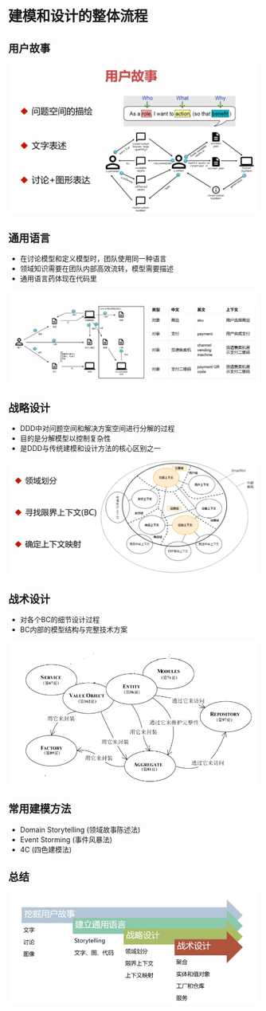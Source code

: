 <!--
 * @Author: ChenRun
 * @Date: 2022-02-24 20:17:05
 * @Description: 
-->
# 建模和设计的整体流程

## 用户故事

![用户故事](./images/用户故事.png)

## 通用语言

- 在讨论模型和定义模型时，团队使用同一种语言
- 领域知识需要在团队内部高效流转，模型需要描述
- 通用语言药体现在代码里

![通用语言](./images/通用语言.png)

## 战略设计

- DDD中对问题空间和解决方案空间进行分解的过程
- 目的是分解模型以控制复杂性
- 是DDD与传统建模和设计方法的核心区别之一

![战略设计](./images/战略设计.png)

## 战术设计

- 对各个BC的细节设计过程
- BC内部的模型结构与完整技术方案

![战术设计](./images/战术设计.png)

## 常用建模方法

- Domain Storytelling (领域故事陈述法)
- Event Storming (事件风暴法)
- 4C (四色建模法)

## 总结

![建模和设计总结](./images/建模和设计总结.png)